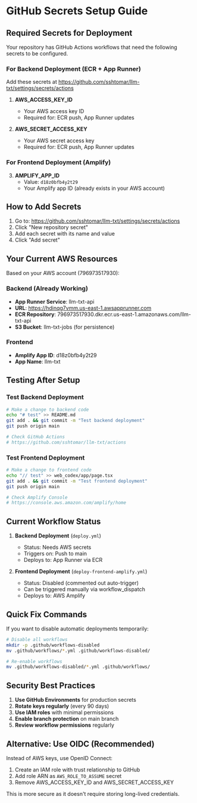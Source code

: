 # GitHub Secrets Setup Guide

## Required Secrets for Deployment

Your repository has GitHub Actions workflows that need the following secrets to be configured.

### For Backend Deployment (ECR + App Runner)

Add these secrets at https://github.com/sshtomar/llm-txt/settings/secrets/actions

1. **AWS_ACCESS_KEY_ID**
   - Your AWS access key ID
   - Required for: ECR push, App Runner updates

2. **AWS_SECRET_ACCESS_KEY**
   - Your AWS secret access key
   - Required for: ECR push, App Runner updates

### For Frontend Deployment (Amplify)

3. **AMPLIFY_APP_ID**
   - Value: `d18z0bfb4y2t29`
   - Your Amplify app ID (already exists in your AWS account)

## How to Add Secrets

1. Go to: https://github.com/sshtomar/llm-txt/settings/secrets/actions
2. Click "New repository secret"
3. Add each secret with its name and value
4. Click "Add secret"

## Your Current AWS Resources

Based on your AWS account (796973517930):

### Backend (Already Working)
- **App Runner Service**: llm-txt-api
- **URL**: https://hdinqg7vmm.us-east-1.awsapprunner.com
- **ECR Repository**: 796973517930.dkr.ecr.us-east-1.amazonaws.com/llm-txt-api
- **S3 Bucket**: llm-txt-jobs (for persistence)

### Frontend
- **Amplify App ID**: d18z0bfb4y2t29
- **App Name**: llm-txt

## Testing After Setup

### Test Backend Deployment
```bash
# Make a change to backend code
echo "# test" >> README.md
git add . && git commit -m "Test backend deployment"
git push origin main

# Check GitHub Actions
# https://github.com/sshtomar/llm-txt/actions
```

### Test Frontend Deployment
```bash
# Make a change to frontend code
echo "// test" >> web_codex/app/page.tsx
git add . && git commit -m "Test frontend deployment"
git push origin main

# Check Amplify Console
# https://console.aws.amazon.com/amplify/home
```

## Current Workflow Status

1. **Backend Deployment** (`deploy.yml`)
   - Status: Needs AWS secrets
   - Triggers on: Push to main
   - Deploys to: App Runner via ECR

2. **Frontend Deployment** (`deploy-frontend-amplify.yml`)
   - Status: Disabled (commented out auto-trigger)
   - Can be triggered manually via workflow_dispatch
   - Deploys to: AWS Amplify

## Quick Fix Commands

If you want to disable automatic deployments temporarily:

```bash
# Disable all workflows
mkdir -p .github/workflows-disabled
mv .github/workflows/*.yml .github/workflows-disabled/

# Re-enable workflows
mv .github/workflows-disabled/*.yml .github/workflows/
```

## Security Best Practices

1. **Use GitHub Environments** for production secrets
2. **Rotate keys regularly** (every 90 days)
3. **Use IAM roles** with minimal permissions
4. **Enable branch protection** on main branch
5. **Review workflow permissions** regularly

## Alternative: Use OIDC (Recommended)

Instead of AWS keys, use OpenID Connect:

1. Create an IAM role with trust relationship to GitHub
2. Add role ARN as `AWS_ROLE_TO_ASSUME` secret
3. Remove AWS_ACCESS_KEY_ID and AWS_SECRET_ACCESS_KEY

This is more secure as it doesn't require storing long-lived credentials.